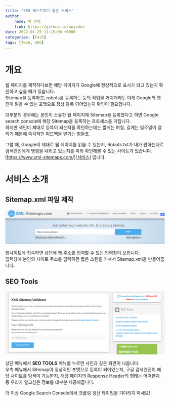 ```yaml
---
title: "SEO 테스트하기 좋은 서비스"
author:
    name: 박 찬영
    link: https://github.io/univdev
date: 2022-01-25 11:15:00 +0900
categories: [Tech]
tags: [Tech, SEO]
---
```

# 개요
웹 페이지를 제작하다보면 해당 페이지가 Google에 정상적으로 표시가 되고 있는지 확인하고 싶을 때가 있습니다.  
Sitemap을 등록하고, robots를 등록하는 등의 작업을 거치더라도 이게 Google의 엔진이 읽을 수 있는 포맷으로 정상 등록 되어있는지 확인이 필요합니다.

대부분의 경우에는 본인이 소유한 웹 페이지에 Sitemap을 등록했다고 하면 Google search console에 해당 Sitemap을 등록하는 프로세스를 거칩니다.  
하지만 색인이 제대로 등록이 되는지를 확인하는데는 짧게는 며칠, 길게는 일주일이 걸리기 때문에 즉각적인 피드백을 받기는 힘들죠.

그럴 때, Google이 제대로 웹 페이지를 읽을 수 있는지, Robots.txt가 내가 원하는대로 검색엔진에게 명령을 내리고 있는지를 미리 확인해볼 수 있는 사이트가 있습니다.  
[https://www.xml-sitemaps.com/][서비스] 입니다.
# 서비스 소개
## Sitemap.xml 파일 제작
![xml-sitemaps 서비스][스크린샷]

웹사이트에 접속하면 상단에 웹 주소를 입력할 수 있는 입력창이 보입니다.  
입력창에 본인의 사이트 주소를 입력하면 짧은 스캔을 거쳐서 Sitemap.xml을 만들어줍니다.
## SEO Tools
![SEO][seo]

상단 메뉴에서 **SEO TOOLS** 메뉴를 누르면 사진과 같은 화면이 나옵니다.  
우측 메뉴에서 Sitemap이 정상적인 포맷으로 등록이 되어있는지, 구글 검색엔진이 해당 사이트를 탐색이 가능한지, 해당 페이지의 Response Header의 형태는 어떠한지 등 우리가 알고싶은 정보를 대부분 제공해줍니다.

더 이상 Google Search Console에서 크롤링 갱신 타이밍을 기다리지 마세요!

[서비스]: https://www.xml-sitemaps.com/
[스크린샷]: /assets/posts/xml-sitemap.png
[seo]: /assets/posts/seo_validation.png